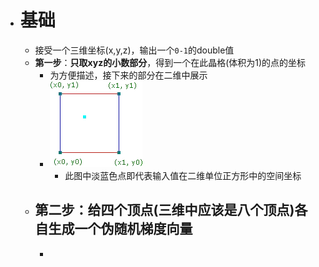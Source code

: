 - # 基础
	- 接受一个三维坐标(x,y,z)，输出一个``0-1``的double值
	- **第一步**：**只取xyz的小数部分**，得到一个在此晶格(体积为1)的点的坐标
		- 为方便描述，接下来的部分在二维中展示
		- ![image.png](../assets/image_1687511932288_0.png)
			- 此图中淡蓝色点即代表输入值在二维单位正方形中的空间坐标
	- **第二步**：给四个顶点(三维中应该是八个顶点)各自生成一个**伪随机梯度向量**
		-
		-